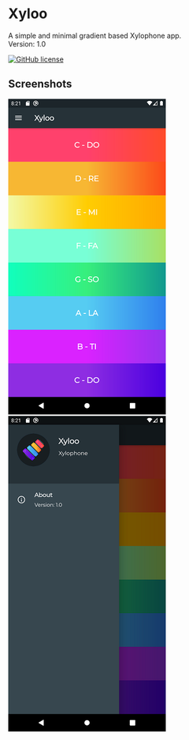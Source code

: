 # **Xyloo**
 A simple and minimal gradient based Xylophone app.
 <br>  Version: 1.0

[![GitHub license](https://img.shields.io/badge/license-MIT-blue.svg)](https://github.com/tonmoy10ms/XylophoneApp/blob/master/LICENSE)

## Screenshots

![](images/screen_02.png)  ![](images/screen_04.png)
